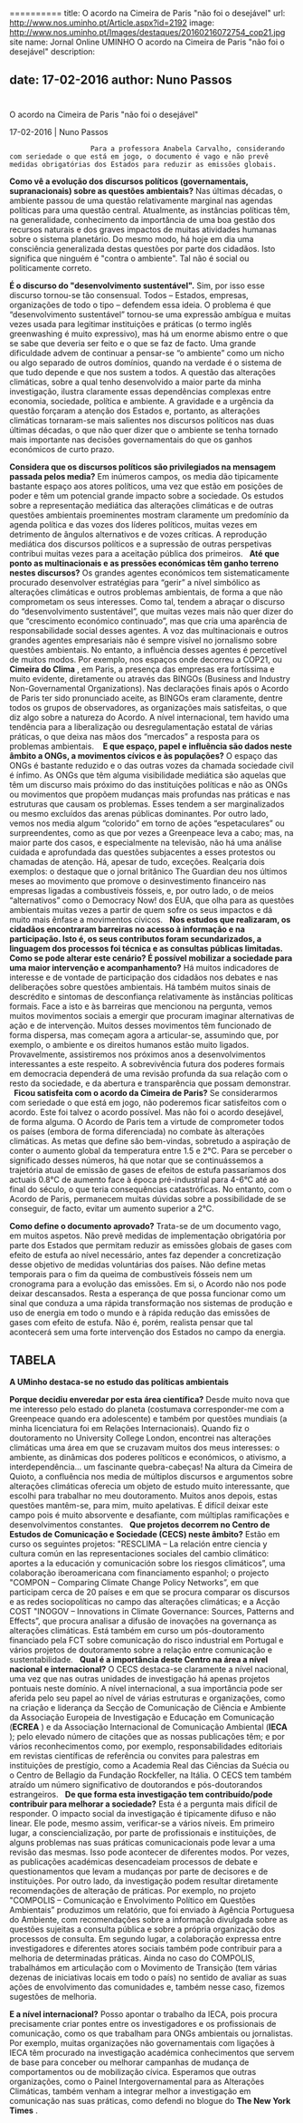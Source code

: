 ==========
 title: O acordo na Cimeira de Paris "não foi o desejável"
url: http://www.nos.uminho.pt/Article.aspx?id=2192
image: http://www.nos.uminho.pt/Images/destaques/20160216072754_cop21.jpg
site name: Jornal Online UMINHO O acordo na Cimeira de Paris "não foi o desejável"
description: 

date: 17-02-2016
author: Nuno Passos
 --- 
# 

O acordo na Cimeira de Paris "não foi o desejável"

17-02-2016 | Nuno Passos

                        Para a professora Anabela Carvalho, considerando com seriedade o que está em jogo, o documento é vago e não prevê medidas obrigatórias dos Estados para reduzir as emissões globais.

**Como vê a evolução dos discursos políticos (governamentais, supranacionais) sobre as questões ambientais?** 
Nas últimas décadas, o ambiente passou de uma questão relativamente marginal nas agendas políticas para uma questão central. Atualmente, as instâncias políticas têm, na generalidade, conhecimento da importância de uma boa gestão dos recursos naturais e dos graves impactos de muitas atividades humanas sobre o sistema planetário. Do mesmo modo, há hoje em dia uma consciência generalizada destas questões por parte dos cidadãos. Isto significa que ninguém é "contra o ambiente". Tal não é social ou politicamente correto.

**É o discurso do "desenvolvimento sustentável".** 
Sim, por isso esse discurso tornou-se tão consensual. Todos – Estados, empresas, organizações de todo o tipo – defendem essa ideia. O problema é que “desenvolvimento sustentável” tornou-se uma expressão ambígua e muitas vezes usada para legitimar instituições e práticas (o termo inglês greenwashing é muito expressivo), mas há um enorme abismo entre o que se sabe que deveria ser feito e o que se faz de facto. Uma grande dificuldade advem de continuar a pensar-se “o ambiente” como um nicho ou algo separado de outros domínios, quando na verdade é o sistema de que tudo depende e que nos sustem a todos. A questão das alterações climáticas, sobre a qual tenho desenvolvido a maior parte da minha investigação, ilustra claramente essas dependências complexas entre economia, sociedade, política e ambiente. A gravidade e a urgência da questão forçaram a atenção dos Estados e, portanto, as alterações climáticas tornaram-se mais salientes nos discursos políticos nas duas últimas décadas, o que não quer dizer que o ambiente se tenha tornado mais importante nas decisões governamentais do que os ganhos económicos de curto prazo.

**Considera que os discursos políticos são privilegiados na mensagem passada pelos media?** 
Em inúmeros campos, os media dão tipicamente bastante espaço aos atores políticos, uma vez que estão em posições de poder e têm um potencial grande impacto sobre a sociedade. Os estudos sobre a representação mediática das alterações climáticas e de outras questões ambientais proeminentes mostram claramente um predomínio da agenda política e das vozes dos líderes políticos, muitas vezes em detrimento de ângulos alternativos e de vozes críticas. A reprodução mediática dos discursos políticos e a supressão de outras perspetivas contribui muitas vezes para a aceitação pública dos primeiros.
 
**Até que ponto as multinacionais e as pressões económicas têm ganho terreno nestes discursos?** 
Os grandes agentes económicos tem sistematicamente procurado desenvolver estratégias para “gerir” a nível simbólico as alterações climáticas e outros problemas ambientais, de forma a que não comprometam os seus interesses. Como tal, tendem a abraçar o discurso do “desenvolvimento sustentável”, que muitas vezes mais não quer dizer do que “crescimento económico continuado”, mas que cria uma aparência de responsabilidade social desses agentes. A voz das multinacionais e outros grandes agentes empresariais não é sempre visível no jornalismo sobre questões ambientais. No entanto, a influência desses agentes é percetível de muitos modos. Por exemplo, nos espaços onde decorreu a COP21, ou **Cimeira do Clima** , em Paris, a presença das empresas era fortíssima e muito evidente, diretamente ou através das BINGOs (Business and Industry Non-Governamental Organizations). Nas declarações finais após o Acordo de Paris ter sido pronunciado aceite, as BINGOs eram claramente, dentre todos os grupos de observadores, as organizações mais satisfeitas, o que diz algo sobre a natureza do Acordo. A nível internacional, tem havido uma tendência para a liberalização ou desregulamentação estatal de várias práticas, o que deixa nas mãos dos “mercados” a resposta para os problemas ambientais. 
 
**E que espaço, papel e influência são dados neste âmbito a ONGs, a movimentos cívicos e às populações?** 
O espaço das ONGs é bastante reduzido e o das outras vozes da chamada sociedade civil é ínfimo. As ONGs que têm alguma visibilidade mediática são aquelas que têm um discurso mais próximo do das instituições políticas e não as ONGs ou movimentos que propõem mudanças mais profundas nas práticas e nas estruturas que causam os problemas. Esses tendem a ser marginalizados ou mesmo excluídos das arenas públicas dominantes. Por outro lado, vemos nos media algum “colorido” em torno de ações “espetaculares” ou surpreendentes, como as que por vezes a Greenpeace leva a cabo; mas, na maior parte dos casos, e especialmente na televisão, não há uma análise cuidada e aprofundada das questões subjacentes a esses protestos ou chamadas de atenção. Há, apesar de tudo, exceções. Realçaria dois exemplos: o destaque que o jornal britânico The Guardian deu nos últimos meses ao movimento que promove o desinvestimento financeiro nas empresas ligadas a combustíveis fósseis, e, por outro lado, o de meios “alternativos” como o Democracy Now! dos EUA, que olha para as questões ambientais muitas vezes a partir de quem sofre os seus impactos e dá muito mais ênfase a movimentos cívicos.
 
**Nos estudos que realizaram, os cidadãos encontraram barreiras no acesso à informação e na participação. Isto é, os seus contributos foram secundarizados, a linguagem dos processos foi técnica e as consultas públicas limitadas. Como se pode alterar este cenário? É possível mobilizar a sociedade para uma maior intervenção e acompanhamento?** 
Há muitos indicadores de interesse e de vontade de participação dos cidadãos nos debates e nas deliberações sobre questões ambientais. Há também muitos sinais de descrédito e sintomas de desconfiança relativamente às instâncias políticas formais. Face a isto e às barreiras que mencionou na pergunta, vemos muitos movimentos sociais a emergir que procuram imaginar alternativas de ação e de intervenção. Muitos desses movimentos têm funcionado de forma dispersa, mas começam agora a articular-se, assumindo que, por exemplo, o ambiente e os direitos humanos estão muito ligados. Provavelmente, assistiremos nos próximos anos a desenvolvimentos interessantes a este respeito. A sobrevivência futura dos poderes formais em democracia dependerá de uma revisão profunda da sua relação com o resto da sociedade, e da abertura e transparência que possam demonstrar.
 
**Ficou satisfeita com o acordo da Cimeira de Paris?** 
Se considerarmos com seriedade o que está em jogo, não poderemos ficar satisfeitos com o acordo. Este foi talvez o acordo possível. Mas não foi o acordo desejável, de forma alguma. O Acordo de Paris tem a virtude de comprometer todos os países (embora de forma diferenciada) no combate às alterações climáticas. As metas que define são bem-vindas, sobretudo a aspiração de conter o aumento global da temperatura entre 1.5 e 2°C. Para se perceber o significado desses números, há que notar que se continuássemos a trajetória atual de emissão de gases de efeitos de estufa passaríamos dos actuais 0.8°C de aumento face à época pré-industrial para 4-6°C até ao final do século, o que teria consequências catastróficas. No entanto, com o Acordo de Paris, permanecem muitas dúvidas sobre a possibilidade de se conseguir, de facto, evitar um aumento superior a 2°C.

**Como define o documento aprovado?** 
Trata-se de um documento vago, em muitos aspetos. Não prevê medidas de implementação obrigatória por parte dos Estados que permitam reduzir as emissões globais de gases com efeito de estufa ao nível necessário, antes faz depender a concretização desse objetivo de medidas voluntárias dos países. Não define metas temporais para o fim da queima de combustíveis fósseis nem um cronograma para a evolução das emissões. Em si, o Acordo não nos pode deixar descansados. Resta a esperança de que possa funcionar como um sinal que conduza a uma rápida transformação nos sistemas de produção e uso de energia em todo o mundo e à rápida redução das emissões de gases com efeito de estufa. Não é, porém, realista pensar que tal acontecerá sem uma forte intervenção dos Estados no campo da energia.
 

## TABELA

**A UMinho destaca-se no estudo das políticas ambientais** 

**Porque decidiu enveredar por esta área científica?** 
				Desde muito nova que me interesso pelo estado do planeta (costumava corresponder-me com a Greenpeace quando era adolescente) e também por questões mundiais (a minha licenciatura foi em Relações Internacionais). Quando fiz o doutoramento no University College London, encontrei nas alterações climáticas uma área em que se cruzavam muitos dos meus interesses: o ambiente, as dinâmicas dos poderes políticos e económicos, o ativismo, a interdependência... um fascinante quebra-cabeças! Na altura da Cimeira de Quioto, a confluência nos media de múltiplos discursos e argumentos sobre alterações climáticas oferecia um objeto de estudo muito interessante, que escolhi para trabalhar no meu doutoramento. Muitos anos depois, estas questões mantêm-se, para mim, muito apelativas. É difícil deixar este campo pois é muito absorvente e desafiante, com múltiplas ramificações e desenvolvimentos constantes.
				 
**Que projetos decorrem no Centro de Estudos de Comunicação e Sociedade (CECS) neste âmbito?** 
				Estão em curso os seguintes projetos: "RESCLIMA – La relación entre ciencia y cultura común en las representaciones sociales del cambio climático: aportes a la educación y comunicación sobre los riesgos climáticos”, uma colaboração iberoamericana com financiamento espanhol; o projecto "COMPON – Comparing Climate Change Policy Networks”, em que participam cerca de 20 países e em que se procura comparar os discursos e as redes sociopolíticas no campo das alterações climáticas; e a Acção COST "INOGOV – Innovations in Climate Governance: Sources, Patterns and Effects”, que procura analisar a difusão de inovações na governança as alterações climáticas. Está também em curso um pós-doutoramento financiado pela FCT sobre comunicação do risco industrial em Portugal e vários projetos de doutoramento sobre a relação entre comunicação e sustentabilidade.
				 
**Qual é a importância deste Centro na área a nível nacional e internacional?** 
				O CECS destaca-se claramente a nível nacional, uma vez que nas outras unidades de investigação há apenas projetos pontuais neste domínio. A nível internacional, a sua importância pode ser aferida pelo seu papel ao nível de várias estruturas e organizações, como na criação e liderança da Secção de Comunicação de Ciência e Ambiente da Associação Europeia de Investigação e Educação em Comunicação (**ECREA** ) e da Associação Internacional de Comunicação Ambiental (**IECA** ); pelo elevado número de citações que as nossas publicações têm; e por vários reconhecimentos como, por exemplo, responsabilidades editoriais em revistas científicas de referência ou convites para palestras em instituições de prestígio, como a Academia Real das Ciências da Suécia ou o Centro de Bellagio da Fundação Rockfeller, na Itália. O CECS tem também atraído um número significativo de doutorandos e pós-doutorandos estrangeiros.
				 
**De que forma esta investigação tem contribuído/pode contribuir para melhorar a sociedade?** 
				Esta é a pergunta mais difícil de responder. O impacto social da investigação é tipicamente difuso e não linear. Ele pode, mesmo assim, verificar-se a vários níveis. Em primeiro lugar, a consciencialização, por parte de profissionais e instituições, de alguns problemas nas suas práticas comunicacionais pode levar a uma revisão das mesmas. Isso pode acontecer de diferentes modos. Por vezes, as publicações académicas desencadeiam processos de debate e questionamentos que levam a mudanças por parte de decisores e de instituições. Por outro lado, da investigação podem resultar diretamente recomendações de alteração de práticas. Por exemplo, no projeto "COMPOLIS – Comunicação e Envolvimento Político em Questões Ambientais” produzimos um relatório, que foi enviado à Agência Portuguesa do Ambiente, com recomendações sobre a informação divulgada sobre as questões sujeitas a consulta pública e sobre a própria organização dos processos de consulta. Em segundo lugar, a colaboração expressa entre investigadores e diferentes atores sociais também pode contribuir para a melhoria de determinadas práticas. Ainda no caso do COMPOLIS, trabalhámos em articulação com o Movimento de Transição (tem várias dezenas de iniciativas locais em todo o país) no sentido de avaliar as suas ações de envolvimento das comunidades e, também nesse caso, fizemos sugestões de melhoria. 

**E a nível internacional?** 
				Posso apontar o trabalho da IECA, pois procura precisamente criar pontes entre os investigadores e os profissionais de comunicação, como os que trabalham para ONGs ambientais ou jornalistas. Por exemplo, muitas organizações não governamentais com ligações à IECA têm procurado na investigação académica conhecimentos que servem de base para conceber ou melhorar campanhas de mudança de comportamentos ou de mobilização cívica. Esperamos que outras organizações, como o Painel Intergovernamental para as Alterações Climáticas, também venham a integrar melhor a investigação em comunicação nas suas práticas, como defendi no blogue do **The New York Times** .
				 

 


